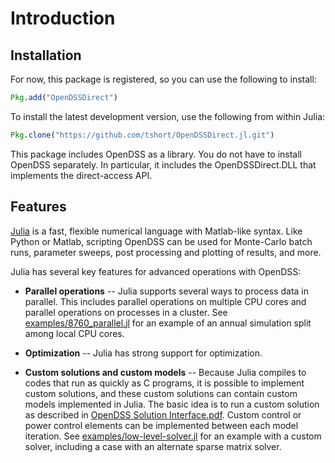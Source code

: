 
# Introduction

## Installation

For now, this package is registered, so you can use the following to install:

```julia 
Pkg.add("OpenDSSDirect")
```

To install the latest development version, use the following from within Julia:

```julia 
Pkg.clone("https://github.com/tshort/OpenDSSDirect.jl.git")
```

This package includes OpenDSS as a library. You do not have to install OpenDSS
separately. In particular, it includes the OpenDSSDirect.DLL that implements
the direct-access API.

## Features

[Julia](http://julialang.org/) is a fast, flexible numerical language with
Matlab-like syntax. Like Python or Matlab, scripting OpenDSS can be used for 
Monte-Carlo batch runs, parameter sweeps, post processing and plotting of 
results, and more. 

Julia has several key features for advanced operations with OpenDSS:

* **Parallel operations** -- Julia supports several ways to process data in 
  parallel. This includes parallel operations on multiple CPU cores and 
  parallel operations on processes in a cluster. See 
  [examples/8760_parallel.jl](https://github.com/tshort/OpenDSSDirect.jl/blob/master/examples/8760_parallel.jl) 
  for an example of an annual simulation split among local CPU cores.

* **Optimization** -- Julia has strong support for optimization.

* **Custom solutions and custom models** -- Because Julia compiles to codes 
  that run as quickly as C programs, it is possible to implement custom
  solutions, and these custom solutions can contain custom models implemented
  in Julia. The basic idea is to run a custom solution as described in 
  [OpenDSS Solution Interface.pdf](http://svn.code.sf.net/p/electricdss/code/trunk/Distrib/Doc/OpenDSS%20Solution%20Interface.pdf).
  Custom control or power control elements can be implemented between each
  model iteration. See 
  [examples/low-level-solver.jl](https://github.com/tshort/OpenDSSDirect.jl/blob/master/examples/low-level-solver.jl) 
  for an example with a custom solver, including a case with an alternate sparse
  matrix solver.
